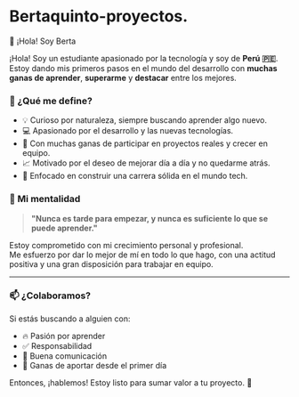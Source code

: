 # Bertaquinto-proyectos.
👋 ¡Hola! Soy Berta


¡Hola! Soy un estudiante apasionado por la tecnología y soy de **Perú 🇵🇪**.  
Estoy dando mis primeros pasos en el mundo del desarrollo con **muchas ganas de aprender**, **superarme** y **destacar** entre los mejores.

### 🚀 ¿Qué me define?

- 💡 Curioso por naturaleza, siempre buscando aprender algo nuevo.
- 💻 Apasionado por el desarrollo y las nuevas tecnologías.
- 🤝 Con muchas ganas de participar en proyectos reales y crecer en equipo.
- 📈 Motivado por el deseo de mejorar día a día y no quedarme atrás.
- 🎯 Enfocado en construir una carrera sólida en el mundo tech.

### 🧠 Mi mentalidad

> **"Nunca es tarde para empezar, y nunca es suficiente lo que se puede aprender."**

Estoy comprometido con mi crecimiento personal y profesional.  
Me esfuerzo por dar lo mejor de mí en todo lo que hago, con una actitud positiva y una gran disposición para trabajar en equipo.

---

### 📫 ¿Colaboramos?

Si estás buscando a alguien con:
- 🔥 Pasión por aprender
- ✅ Responsabilidad
- 💬 Buena comunicación
- 🧩 Ganas de aportar desde el primer día

Entonces, ¡hablemos! Estoy listo para sumar valor a tu proyecto. 🚀
